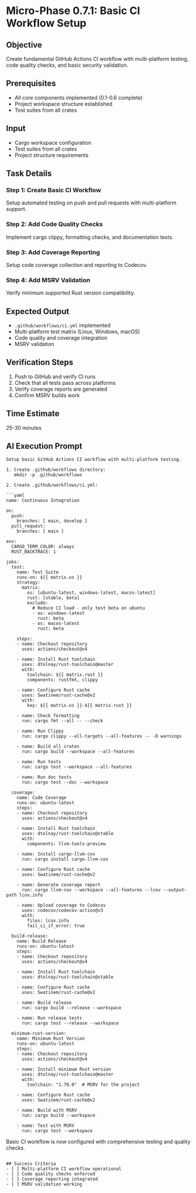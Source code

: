# Micro-Phase 0.7.1: Basic CI Workflow Setup

## Objective
Create fundamental GitHub Actions CI workflow with multi-platform testing, code quality checks, and basic security validation.

## Prerequisites
- All core components implemented (0.1-0.6 complete)
- Project workspace structure established
- Test suites from all crates

## Input
- Cargo workspace configuration
- Test suites from all crates
- Project structure requirements

## Task Details

### Step 1: Create Basic CI Workflow
Setup automated testing on push and pull requests with multi-platform support.

### Step 2: Add Code Quality Checks
Implement cargo clippy, formatting checks, and documentation tests.

### Step 3: Add Coverage Reporting
Setup code coverage collection and reporting to Codecov.

### Step 4: Add MSRV Validation
Verify minimum supported Rust version compatibility.

## Expected Output
- `.github/workflows/ci.yml` implemented
- Multi-platform test matrix (Linux, Windows, macOS)
- Code quality and coverage integration
- MSRV validation

## Verification Steps
1. Push to GitHub and verify CI runs
2. Check that all tests pass across platforms
3. Verify coverage reports are generated
4. Confirm MSRV builds work

## Time Estimate
25-30 minutes

## AI Execution Prompt
```
Setup basic GitHub Actions CI workflow with multi-platform testing.

1. Create .github/workflows directory:
   mkdir -p .github/workflows

2. Create .github/workflows/ci.yml:

```yaml
name: Continuous Integration

on:
  push:
    branches: [ main, develop ]
  pull_request:
    branches: [ main ]

env:
  CARGO_TERM_COLOR: always
  RUST_BACKTRACE: 1

jobs:
  test:
    name: Test Suite
    runs-on: ${{ matrix.os }}
    strategy:
      matrix:
        os: [ubuntu-latest, windows-latest, macos-latest]
        rust: [stable, beta]
        exclude:
          # Reduce CI load - only test beta on ubuntu
          - os: windows-latest
            rust: beta
          - os: macos-latest
            rust: beta

    steps:
    - name: Checkout repository
      uses: actions/checkout@v4

    - name: Install Rust toolchain
      uses: dtolnay/rust-toolchain@master
      with:
        toolchain: ${{ matrix.rust }}
        components: rustfmt, clippy

    - name: Configure Rust cache
      uses: Swatinem/rust-cache@v2
      with:
        key: ${{ matrix.os }}-${{ matrix.rust }}

    - name: Check formatting
      run: cargo fmt --all -- --check

    - name: Run Clippy
      run: cargo clippy --all-targets --all-features -- -D warnings

    - name: Build all crates
      run: cargo build --workspace --all-features

    - name: Run tests
      run: cargo test --workspace --all-features

    - name: Run doc tests
      run: cargo test --doc --workspace

  coverage:
    name: Code Coverage
    runs-on: ubuntu-latest
    steps:
    - name: Checkout repository
      uses: actions/checkout@v4

    - name: Install Rust toolchain
      uses: dtolnay/rust-toolchain@stable
      with:
        components: llvm-tools-preview

    - name: Install cargo-llvm-cov
      run: cargo install cargo-llvm-cov

    - name: Configure Rust cache
      uses: Swatinem/rust-cache@v2

    - name: Generate coverage report
      run: cargo llvm-cov --workspace --all-features --lcov --output-path lcov.info

    - name: Upload coverage to Codecov
      uses: codecov/codecov-action@v3
      with:
        files: lcov.info
        fail_ci_if_error: true

  build-release:
    name: Build Release
    runs-on: ubuntu-latest
    steps:
    - name: Checkout repository
      uses: actions/checkout@v4

    - name: Install Rust toolchain
      uses: dtolnay/rust-toolchain@stable

    - name: Configure Rust cache
      uses: Swatinem/rust-cache@v2

    - name: Build release
      run: cargo build --release --workspace

    - name: Run release tests
      run: cargo test --release --workspace

  minimum-rust-version:
    name: Minimum Rust Version
    runs-on: ubuntu-latest
    steps:
    - name: Checkout repository
      uses: actions/checkout@v4

    - name: Install minimum Rust version
      uses: dtolnay/rust-toolchain@master
      with:
        toolchain: "1.70.0"  # MSRV for the project

    - name: Configure Rust cache
      uses: Swatinem/rust-cache@v2

    - name: Build with MSRV
      run: cargo build --workspace

    - name: Test with MSRV
      run: cargo test --workspace
```

Basic CI workflow is now configured with comprehensive testing and quality checks.
```

## Success Criteria
- [ ] Multi-platform CI workflow operational
- [ ] Code quality checks enforced
- [ ] Coverage reporting integrated
- [ ] MSRV validation working